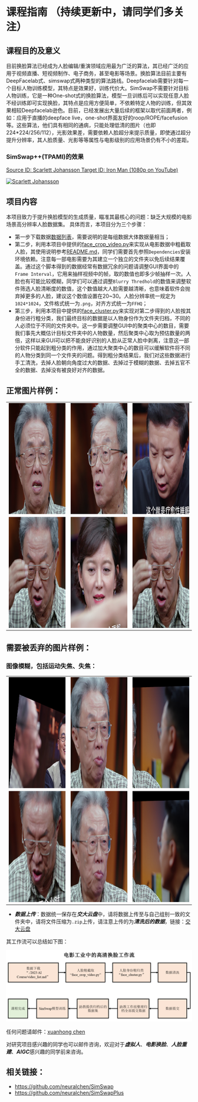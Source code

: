 # 课程指南 （持续更新中，请同学们多关注）

## 课程目的及意义
目前换脸算法已经成为人脸编辑/重演领域应用最为广泛的算法，其已经广泛的应用于视频直播、短视频制作、电子商务，甚至电影等场景。换脸算法目前主要有DeepFacelab式、simswap式两种类型的算法路线。Deepfacelab需要针对每一个目标人物训练模型，其特点是效果好，训练代价大。SimSwap不需要针对目标人物训练，它是一种One-shot式的换脸算法，模型一旦训练后可以实现任意人脸不经训练即可实现换脸，其特点是应用方便简单，不依赖特定人物的训练，但其效果相较Deepfacelab逊色。目前，已经发展出大量后续的框架以取代前面两者，例如：应用于直播的deepface live，one-shot界面友好的roop/ROPE/facefusion等。这些算法，他们具有相同的通病，只能处理低清的图片（也即224*224/256/112），光影效果差，需要依赖人脸超分来提示质量，即使通过超分提升分辨率，其人脸质量、光影等等属性与电影级别的应用场景仍有不小的差距。


### SimSwap++(TPAMI)的效果
[Source ID: Scarlett Johansson Target ID: Iron Man (1080p on YouTube)](https://youtu.be/zMpejDaYFHg)

[![Scarlett Johansson](https://github.com/neuralchen/SimSwapPlus/blob/main/docs/video/id_ScarlettJohansson--attr_AvengersEndgmeIAmIronMan.gif)](https://youtu.be/zMpejDaYFHg)

## 项目内容
本项目致力于提升换脸模型的生成质量，瞄准其最核心的问题：缺乏大规模的电影场景高分辨率人脸数据集。
具体而言，本项目分为三个步骤：
- 第一步下载数据[数据列表](./video_list.md)，需要说明的是每组数据大体数据量相当；
- 第二步，利用本项目中提供的[face_crop_video.py](../face_crop_video.py)来实现从电影数据中粗截取人脸，其使用说明参考[README.md](../README.md)，同学们需要首先参照```Dependencies```安装环境依赖。注意每一部电影需要为其建立一个独立的文件夹以免后续结果覆盖。通过这个脚本得到的数据经常有数据冗余的问题请调整GUI界面中的```Frame Interval```，它用来抽样视频中的帧，取的数值也即多少帧抽样一次。人脸也有可能比较模糊，同学们可以通过调整```Blurry Thredhold```的数值来调整软件筛选人脸清晰度的数值，这个数值越大人脸需要越清晰，也意味着软件会抛弃掉更多的人脸，建议这个数值设置在20~30。人脸分辨率统一规定为```1024*1024```，文件格式统一为```.png```，对齐方式统一为```FFHQ```；
- 第三步，利用本项目中提供的[face_cluster.py](../face_cluster.py)来实现对第二步得到的人脸按其身份进行粗分类，我们最终目标的数据是以人物身份作为文件夹归档，不同的人必须位于不同的文件夹中。这一步需要调整GUI中的聚类中心的数目，需要我们事先大概估计目标文件夹中的人物数量，然后聚类中心取为预估数量的两倍，这样以来GUI可以把不能良好识别的人脸从正常人脸中剥离，注意这一部分软件只能起到粗分类的作用，通过加大聚类中心的数目可以缓解软件将不同的人物分类到同一个文件夹的问题。得到粗分类结果后，我们对这些数据进行手工清洗，去掉人脸朝向角度过大的数据、去掉过于模糊的数据、去掉五官不全的数据、去掉没有被良好对齐的数据。

## 正常图片样例：
<table frame=void>
	<tr>		  
    <td><center><img src="./normalcase/035300_0.png"		
                     alt="out-of-focus"
                     height="300"/></center></td>
    <td><center><img src="./normalcase/036920_0.png"
                     alt="motion blurry"
                     height="300"/></center></td>
    <td><center><img src="./normalcase/057240_0.png"
                     alt="out-of-focus"
                     height="300"/></center></td>
    </tr>
    <tr>
    <td><center><img src="./normalcase/011120_0.png"
                     alt="out-of-focus"
                     height="300"/></center></td>
    <td><center><img src="./normalcase/048820_0.png"
                     alt="out-of-focus"
                     height="300"/></center></td>
    <td><center><img src="./normalcase/011120_0.png"
                     alt="out-of-focus"
                     height="300"/></center></td>
    </tr>
    
</table>


## 需要被丢弃的图片样例：

### 图像模糊，包括运动失焦、失焦：
<table frame=void>
	<tr>		  
    <td><center><img src="./badcase/000840_1.png"		
                     alt="out-of-focus"
                     height="300"/></center></td>
    <td><center><img src="./badcase/017540_0.png"
                     alt="motion blurry"
                     height="300"/></center></td>
    <td><center><img src="./badcase/006620_1.png"
                     alt="out-of-focus"
                     height="300"/></center></td>
    </tr>
    <tr>		  
    <td><center><img src="./badcase/054680_0.png"		
                     alt="out-of-focus"
                     height="300"/></center></td>
    <td><center><img src="./badcase/017540_0.png"
                     alt="motion blurry"
                     height="300"/></center></td>
    <td><center><img src="./badcase/006620_1.png"
                     alt="out-of-focus"
                     height="300"/></center></td>
    </tr>
</table>


- ***数据上传***：数据统一保存在***交大云盘***中，请将数据上传至与自己组别一致的文件夹中，请将文件压缩为```.zip```上传，请注意上传的为***清洗后的数据***，链接：[交大云盘](https://jbox.sjtu.edu.cn/l/31pA46)

其工作流可以总结如下图：

![workflow](./workflow.PNG)

任何问题请邮件：[xuanhong chen](mailto:chenxuanhongzju@outlook.com)

对研究项目感兴趣的同学也可以邮件咨询，欢迎对于***虚拟人***、***电影换脸***、***人脸重建***、***AIGC***感兴趣的同学前来咨询。

## 相关链接：
- https://github.com/neuralchen/SimSwap
- https://github.com/neuralchen/SimSwapPlus
